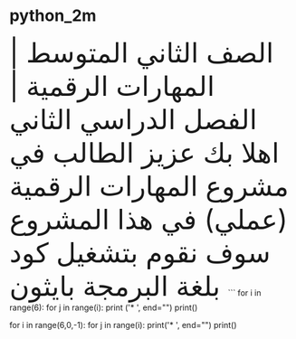 # python_2m

<font size="7">  
الصف الثاني المتوسط | المهارات الرقمية | الفصل الدراسي الثاني
</font>  

<font size="7">  
اهلا بك عزيز الطالب في مشروع المهارات الرقمية (عملي)
</font> 

<font size="7">  
في هذا المشروع سوف نقوم بتشغيل كود بلغة البرمجة بايثون
</font> 
```
for i in range(6):
    for j in range(i):
        print ('* ', end="")
    print()

for i in range(6,0,-1):
    for j in range(i):
        print('* ', end="")
    print()
```
